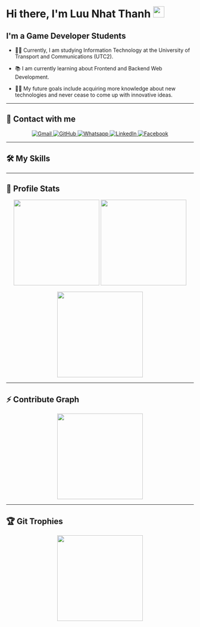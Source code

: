 # Hi there, I'm Luu Nhat Thanh <img width="30px" src="https://media.tenor.com/images/3b388fe03da271d2674faf85eb7c3fcd/tenor.gif" />

## I'm a Game Developer Students

- 👨‍💻 Currently, I am studying Information Technology at the University of Transport and Communications (UTC2).

- 📚 I am currently learning about Frontend and Backend Web Development.

- 💪🏼 My future goals include acquiring more knowledge about new technologies and never cease to come up with innovative ideas.

---

## 📲 Contact with me
<p align="center">
    <a href="">
        <img img src="https://img.shields.io/badge/gmail-%23EA4335.svg?style=plastic&logo=gmail&logoColor=white" alt="Gmail"/>
    </a>
    <a href="">
        <img src="https://img.shields.io/badge/github-%23181717.svg?style=plastic&logo=github&logoColor=white" alt="GitHub"/>
    </a>
    <a href="">
        <img src="https://img.shields.io/badge/whatsapp-%2325D366.svg?style=plastic&logo=whatsapp&logoColor=white" alt="Whatsapp"/>
    </a>
    <a href="">
        <img src="https://img.shields.io/badge/linkedin-%230A66C2.svg?style=plastic&logo=linkedin&logoColor=white" alt="LinkedIn"/>
    </a>
    <a href="">
        <img src="https://img.shields.io/badge/facebook-%231877F2.svg?style=plastic&logo=facebook&logoColor=white" alt="Facebook"/>
    </a>
</p>

---

## 🛠️ My Skills

 <p align="center"></p>

---

## 📝 Profile Stats

<p align="center">
    <img src="https://github-readme-stats.vercel.app/api?username=luunhatthanhcnttk61&theme=gotham&show_icons=true" height="230px" />
    <img src="https://github-readme-stats.vercel.app/api/top-langs/?username=luunhatthanhcnttk61&layout=compact&theme=gotham" height="230px"/>
</p>

<p align="center">
    <img src="https://github-readme-streak-stats.herokuapp.com/?user=luunhatthanhcnttk61&theme=gotham" height="230px"/>
</p>

---

## ⚡ Contribute Graph

<p align="center">
    <img src="https://github-readme-activity-graph.cyclic.app/graph?username=luunhatthanhcnttk61&theme=github" height="230px"/>
</p>

---

## 🏆 Git Trophies

<p align="center">
    <img src="https://github-profile-trophy.vercel.app/?username=luunhatthanhcnttk61&layout=compact&theme=tokyonight&column=4&margin-w=15&margin-h=15" height="230px"/>
</p>

